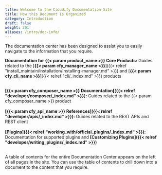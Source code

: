 ```yaml
---
title: Welcome to the Cloudify Documentation Site
title: How this Document is Organized
category: Introduction
draft: false
weight: 201
aliases: /intro/doc-info/
---
```

The documentation center has been designed to assist you to easily navigate to the information that you require.

**Documentation for {{< param product_name >}} Core Products:**		Guides related to the [**{{< param cfy_manager_name >}}**]({{< relref "install_maintain/installation/installing-manager.md" >}})  and  [**{{< param cfy_cli_name >}}**]({{< relref "cli/_index.md" >}}) products<br><br>

**[{{< param cfy_composer_name >}} Documentation]({{< relref "developer/composer/_index.md" >}}):**				Guides related to the {{< param cfy_composer_name >}} product<br><br>
**[{{< param cfy_api_name >}} References]({{< relref "developer/apis/_index.md" >}}):**						Guides related to the REST APIs and REST client<br><br>
**[Plugins]({{< relref "working_with/official_plugins/_index.md" >}}):**								Documentation for supported plugins and **[Customizing Plugins]({{< relref "developer/writing_plugins/_index.md" >}})**	 <br><br>


A table of contents for the entire Documentation Center appears on the left of all pages in the site. You can use the table of contents to drill down into a document to the content that you require.
